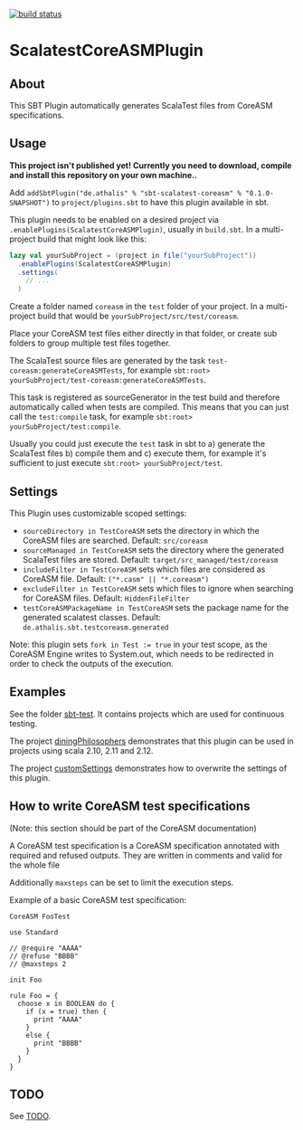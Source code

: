 [![build status](https://api.travis-ci.org/Locke/sbt-scalatest-coreasm.svg?branch=master)](https://travis-ci.org/Locke/sbt-scalatest-coreasm/)

# ScalatestCoreASMPlugin

## About

This SBT Plugin automatically generates ScalaTest files from CoreASM specifications.

## Usage

**This project isn't published yet! Currently you need to download, compile and install this repository on your own machine..**

Add `addSbtPlugin("de.athalis" % "sbt-scalatest-coreasm" % "0.1.0-SNAPSHOT")` to `project/plugins.sbt` to have this plugin available in sbt.

This plugin needs to be enabled on a desired project via `.enablePlugins(ScalatestCoreASMPlugin)`, usually in `build.sbt`. In a multi-project build that might look like this:

```scala
lazy val yourSubProject = (project in file("yourSubProject"))
  .enablePlugins(ScalatestCoreASMPlugin)
  .settings(
    // ...
  )
```

Create a folder named `coreasm` in the `test` folder of your project. In a multi-project build that would be `yourSubProject/src/test/coreasm`.

Place your CoreASM test files either directly in that folder, or create sub folders to group multiple test files together.

The ScalaTest source files are generated by the task `test-coreasm:generateCoreASMTests`, for example `sbt:root> yourSubProject/test-coreasm:generateCoreASMTests`.

This task is registered as sourceGenerator in the test build and therefore automatically called when tests are compiled. This means that you can just call the `test:compile` task, for example `sbt:root> yourSubProject/test:compile`.

Usually you could just execute the `test` task in sbt to a) generate the ScalaTest files b) compile them and c) execute them, for example it's sufficient to just execute `sbt:root> yourSubProject/test`.

## Settings

This Plugin uses customizable scoped settings:

* `sourceDirectory in TestCoreASM` sets the directory in which the CoreASM files are searched. Default: `src/coreasm`
* `sourceManaged in TestCoreASM` sets the directory where the generated ScalaTest files are stored. Default: `target/src_managed/test/coreasm`
* `includeFilter in TestCoreASM` sets which files are considered as CoreASM file. Default: `("*.casm" || "*.coreasm")`
* `excludeFilter in TestCoreASM` sets which files to ignore when searching for CoreASM files. Default: `HiddenFileFilter`
* `testCoreASMPackageName in TestCoreASM` sets the package name for the generated scalatest classes. Default: `de.athalis.sbt.testcoreasm.generated`

Note: this plugin sets `fork in Test := true` in your test scope, as the CoreASM Engine writes to System.out, which needs to be redirected in order to check the outputs of the execution.

## Examples

See the folder [sbt-test](scalatestCoreASM/src/sbt-test). It contains projects which are used for continuous testing.

The project [diningPhilosophers](scalatestCoreASM/src/sbt-test/scalatestCoreASM/diningPhilosophers) demonstrates that this plugin can be used in projects using scala 2.10, 2.11 and 2.12.

The project [customSettings](scalatestCoreASM/src/sbt-test/scalatestCoreASM/customSettings) demonstrates how to overwrite the settings of this plugin.

 
## How to write CoreASM test specifications

(Note: this section should be part of the CoreASM documentation)

A CoreASM test specification is a CoreASM specification annotated with required and refused outputs. They are written in comments and valid for the whole file

Additionally `maxsteps` can be set to limit the execution steps.

Example of a basic CoreASM test specification:

```CoreASM
CoreASM FooTest

use Standard

// @require "AAAA"
// @refuse "BBBB"
// @maxsteps 2

init Foo

rule Foo = {
  choose x in BOOLEAN do {
    if (x = true) then {
      print "AAAA"
    }
    else {
      print "BBBB"
    }
  }
}
```

## TODO

See [TODO](TODO.md).
